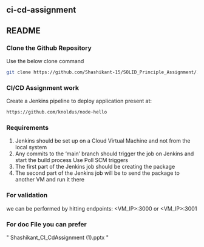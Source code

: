 ## ci-cd-assignment

##  README

### Clone the Github Repository

Use the below clone command 
```bash
git clone https://github.com/Shashikant-15/SOLID_Principle_Assignment/.git
```
 ### CI/CD Assignment work
 
 Create a Jenkins pipeline to deploy application present at:
 
 ```bash
 https://github.com/knoldus/node-hello
```
### Requirements

1. Jenkins should be set up on a Cloud Virtual Machine and not from the local system
2. Any commits to the ‘main’ branch should trigger the job on Jenkins and start the build process
   Use Poll SCM triggers
3. The first part of the Jenkins job should be creating the package
4. The second part of the Jenkins job will be to send the package to another VM and run it there
### For validation 

we can be performed by hitting endpoints: <VM_IP>:3000 or <VM_IP>:3001

### For doc File you can prefer 
" Shashikant_CI_CdAssignment (1).pptx "
